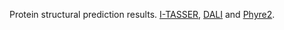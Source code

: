 Protein structural prediction results. [I-TASSER](https://zhanglab.ccmb.med.umich.edu/I-TASSER/), [DALI](http://ekhidna2.biocenter.helsinki.fi/dali/) and [Phyre2](http://www.sbg.bio.ic.ac.uk/phyre2/html/page.cgi?id=index).
